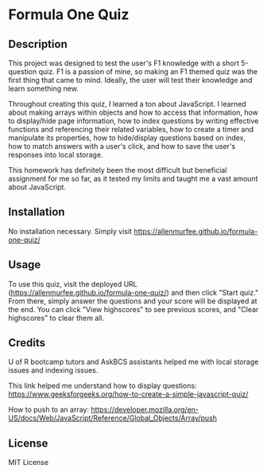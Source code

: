 # Formula One Quiz

## Description

This project was designed to test the user's F1 knowledge with a short 5-question quiz. F1 is a passion of mine, so making an F1 themed quiz was the first thing that came to mind. Ideally, the user will test their knowledge and learn something new.

Throughout creating this quiz, I learned a ton about JavaScript. I learned about making arrays within objects and how to access that information, how to display/hide page information, how to index questions by writing effective functions and referencing their related variables, how to create a timer and manipulate its properties, how to hide/display questions based on index, how to match answers with a user's click, and how to save the user's responses into local storage.

This homework has definitely been the most difficult but beneficial assignment for me so far, as it tested my limits and taught me a vast amount about JavaScript.

## Installation

No installation necessary. Simply visit https://allenmurfee.github.io/formula-one-quiz/

## Usage

To use this quiz, visit the deployed URL (https://allenmurfee.github.io/formula-one-quiz/) and then click "Start quiz." From there, simply answer the questions and your score will be displayed at the end. You can click "View highscores" to see previous scores, and "Clear highscores" to clear them all.

## Credits

U of R bootcamp tutors and AskBCS assistants helped me with local storage issues and indexing issues.

This link helped me understand how to display questions: https://www.geeksforgeeks.org/how-to-create-a-simple-javascript-quiz/

How to push to an array: https://developer.mozilla.org/en-US/docs/Web/JavaScript/Reference/Global_Objects/Array/push

## License

MIT License
